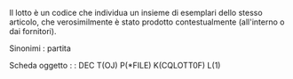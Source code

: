 Il lotto è un codice che individua un insieme di esemplari dello stesso articolo, che verosimilmente è stato prodotto
contestualmente (all'interno o dai fornitori).

Sinonimi :  partita

Scheda oggetto
 :  : DEC T(OJ) P(\*FILE) K(CQLOTT0F) L(1)
